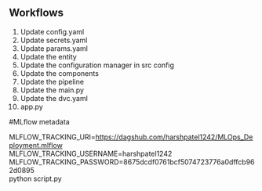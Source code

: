 ## Workflows

1. Update config.yaml
2. Update secrets.yaml
3. Update params.yaml
4. Update the entity
5. Update the configuration manager in src config
6. Update the components
7. Update the pipeline 
8. Update the main.py
9. Update the dvc.yaml
10. app.py

#MLflow metadata

MLFLOW_TRACKING_URI=https://dagshub.com/harshpatel1242/MLOps_Deployment.mlflow \
MLFLOW_TRACKING_USERNAME=harshpatel1242 \
MLFLOW_TRACKING_PASSWORD=8675dcdf0761bcf5074723776a0dffcb962d0895 \
python script.py